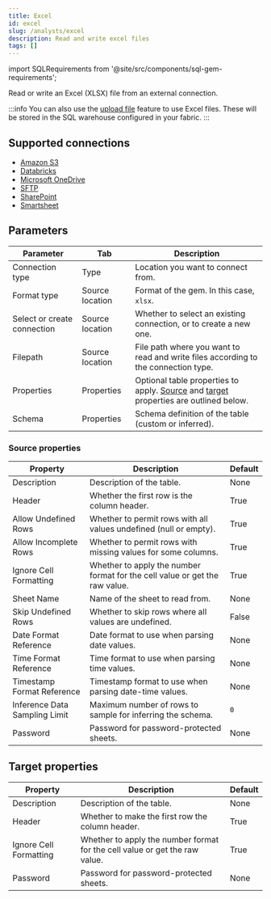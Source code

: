 ```yaml
---
title: Excel
id: excel
slug: /analysts/excel
description: Read and write excel files
tags: []
---
```


import SQLRequirements from '@site/src/components/sql-gem-requirements';

<SQLRequirements
  execution_engine="Prophecy Automate"
  sql_package_name=""
  sql_package_version=""
/>

Read or write an Excel (XLSX) file from an external connection.

:::info
You can also use the [upload file](docs/analysts/development/gems/source-target/table/upload-files.md) feature to use Excel files. These will be stored in the SQL warehouse configured in your fabric.
:::

## Supported connections

- [Amazon S3](/administration/fabrics/prophecy-fabrics/connections/s3)
- [Databricks](/administration/fabrics/prophecy-fabrics/connections/databricks)
- [Microsoft OneDrive](/administration/fabrics/prophecy-fabrics/connections/onedrive)
- [SFTP](/administration/fabrics/prophecy-fabrics/connections/sftp)
- [SharePoint](/administration/fabrics/prophecy-fabrics/connections/sharepoint)
- [Smartsheet](/administration/fabrics/prophecy-fabrics/connections/smartsheet)

## Parameters

| Parameter                   | Tab             | Description                                                                                                                      |
| --------------------------- | --------------- | -------------------------------------------------------------------------------------------------------------------------------- |
| Connection type             | Type            | Location you want to connect from.                                                                                               |
| Format type                 | Source location | Format of the gem. In this case, `xlsx`.                                                                                         |
| Select or create connection | Source location | Whether to select an existing connection, or to create a new one.                                                                |
| Filepath                    | Source location | File path where you want to read and write files according to the connection type.                                               |
| Properties                  | Properties      | Optional table properties to apply. [Source](#source-properties) and [target](#target-properties) properties are outlined below. |
| Schema                      | Properties      | Schema definition of the table (custom or inferred).                                                                             |

### Source properties

| Property                      | Description                                                                 | Default |
| ----------------------------- | --------------------------------------------------------------------------- | ------- |
| Description                   | Description of the table.                                                   | None    |
| Header                        | Whether the first row is the column header.                                 | True    |
| Allow Undefined Rows          | Whether to permit rows with all values undefined (null or empty).           | True    |
| Allow Incomplete Rows         | Whether to permit rows with missing values for some columns.                | True    |
| Ignore Cell Formatting        | Whether to apply the number format for the cell value or get the raw value. | True    |
| Sheet Name                    | Name of the sheet to read from.                                             | None    |
| Skip Undefined Rows           | Whether to skip rows where all values are undefined.                        | False   |
| Date Format Reference         | Date format to use when parsing date values.                                | None    |
| Time Format Reference         | Time format to use when parsing time values.                                | None    |
| Timestamp Format Reference    | Timestamp format to use when parsing date-time values.                      | None    |
| Inference Data Sampling Limit | Maximum number of rows to sample for inferring the schema.                  | `0`     |
| Password                      | Password for password-protected sheets.                                     | None    |

## Target properties

| Property               | Description                                                                 | Default |
| ---------------------- | --------------------------------------------------------------------------- | ------- |
| Description            | Description of the table.                                                   | None    |
| Header                 | Whether to make the first row the column header.                            | True    |
| Ignore Cell Formatting | Whether to apply the number format for the cell value or get the raw value. | True    |
| Password               | Password for password-protected sheets.                                     | None    |
